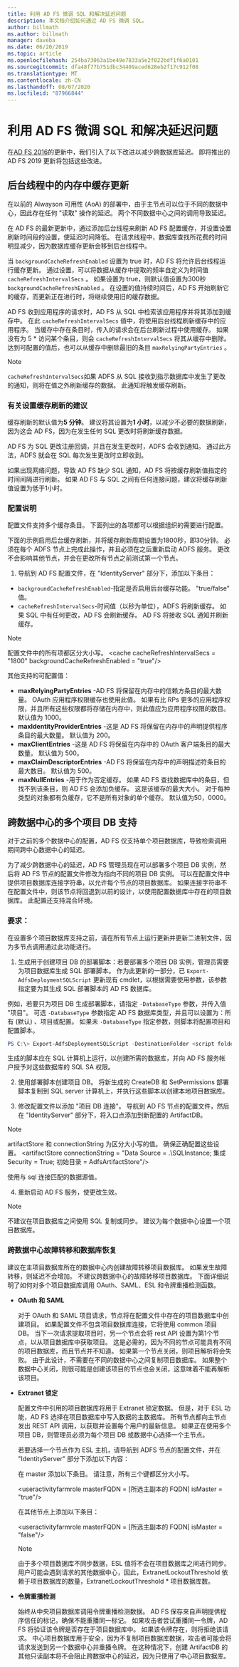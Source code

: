 ```yaml
---
title: 利用 AD FS 微调 SQL 和解决延迟问题
description: 本文档介绍如何通过 AD FS 微调 SQL。
author: billmath
ms.author: billmath
manager: daveba
ms.date: 06/20/2019
ms.topic: article
ms.openlocfilehash: 254ba73063a1be49e7833a5e2f022bdf1f6a0101
ms.sourcegitcommit: dfa48f77b751dbc34409aced628eb2f17c912f08
ms.translationtype: MT
ms.contentlocale: zh-CN
ms.lasthandoff: 08/07/2020
ms.locfileid: "87966844"
---
```

# <a name="fine-tuning-sql-and-addressing-latency-issues-with-ad-fs"></a>利用 AD FS 微调 SQL 和解决延迟问题
在[AD FS 2016](https://support.microsoft.com/help/4503294/windows-10-update-kb4503294)的更新中，我们引入了以下改进以减少跨数据库延迟。 即将推出的 AD FS 2019 更新将包括这些改进。

## <a name="in-memory-cache-update-in-background-thread"></a>后台线程中的内存中缓存更新
在以前的 Alwayson 可用性 (AoA) 的部署中，由于主节点可以位于不同的数据中心，因此存在任何 "读取" 操作的延迟。 两个不同数据中心之间的调用导致延迟。

在 AD FS 的最新更新中，通过添加后台线程来刷新 AD FS 配置缓存，并设置设置刷新时间段的设置，使延迟时间降低。 在请求线程中，数据库查找所花费的时间明显减少，因为数据库缓存更新会移到后台线程中。

当 `backgroundCacheRefreshEnabled` 设置为 true 时，AD FS 将允许后台线程运行缓存更新。 通过设置，可以将数据从缓存中提取的频率自定义为时间值 `cacheRefreshIntervalSecs` 。 如果设置为 true，则默认值设置为300秒 `backgroundCacheRefreshEnabled` 。 在设置的值持续时间后，AD FS 开始刷新它的缓存，而更新正在进行时，将继续使用旧的缓存数据。

AD FS 收到应用程序的请求时，AD FS 从 SQL 中检索该应用程序并将其添加到缓存中。 在此 `cacheRefreshIntervalSecs` 值中，将使用后台线程刷新缓存中的应用程序。 当缓存中存在条目时，传入的请求会在后台刷新过程中使用缓存。 如果没有为 5 * 访问某个条目，则会 `cacheRefreshIntervalSecs` 将其从缓存中删除。 达到可配置的值后，也可以从缓存中删除最旧的条目 `maxRelyingPartyEntries` 。

>[!NOTE]
> `cacheRefreshIntervalSecs`如果 ADFS 从 SQL 接收到指示数据库中发生了更改的通知，则将在值之外刷新缓存的数据。 此通知将触发缓存刷新。

### <a name="recommendations-for-setting-the-cache-refresh"></a>有关设置缓存刷新的建议
缓存刷新的默认值为**5 分钟**。 建议将其设置为**1 小时**，以减少不必要的数据刷新，因为这会 AD FS，因为在发生任何 SQL 更改时将刷新缓存数据。

AD FS 为 SQL 更改注册回调，并且在发生更改时，ADFS 会收到通知。 通过此方法，ADFS 就会在 SQL 每次发生更改时立即收到。

如果出现网络问题，导致 AD FS 缺少 SQL 通知，AD FS 将按缓存刷新值指定的时间间隔进行刷新。 如果 AD FS 与 SQL 之间有任何连接问题，建议将缓存刷新值设置为低于1小时。

### <a name="configuration-instructions"></a>配置说明
配置文件支持多个缓存条目。 下面列出的各项都可以根据组织的需要进行配置。

下面的示例启用后台缓存刷新，并将缓存刷新周期设置为1800秒，即30分钟。 必须在每个 ADFS 节点上完成此操作，并且必须在之后重新启动 ADFS 服务。 更改不会影响其他节点，并会在更改所有节点之前测试第一个节点。

  1. 导航到 AD FS 配置文件，在 "IdentityServer" 部分下，添加以下条目： 

  - `backgroundCacheRefreshEnabled`-指定是否启用后台缓存功能。 "true/false" 值。
  - `cacheRefreshIntervalSecs`-时间值（以秒为单位），ADFS 将刷新缓存。 如果 SQL 中有任何更改，AD FS 会刷新缓存。 AD FS 将接收 SQL 通知并刷新缓存。

 >[!NOTE]
 > 配置文件中的所有项都区分大小写。
 &lt;cache cacheRefreshIntervalSecs = "1800" backgroundCacheRefreshEnabled = "true"/&gt;

其他支持的可配置值：

   - **maxRelyingPartyEntries** -AD FS 将保留在内存中的信赖方条目的最大数量。 OAuth 应用程序权限缓存也使用此值。 如果有比 RPs 更多的应用程序权限，并且所有这些权限都将存储在内存中，则此值应为应用程序权限的数目。 默认值为 1000。
   - **maxIdentityProviderEntries** -这是 AD FS 将保留在内存中的声明提供程序条目的最大数量。 默认值为 200。
   - **maxClientEntries** -这是 AD FS 将保留在内存中的 OAuth 客户端条目的最大数量。 默认值为 500。
   - **maxClaimDescriptorEntries** -AD FS 将保留在内存中的声明描述符条目的最大数目。 默认值为 500。
   - **maxNullEntries** -用于作为否定缓存。 如果 AD FS 查找数据库中的条目，但找不到该条目，则 AD FS 会添加负缓存。 这是该缓存的最大大小。 对于每种类型的对象都有负缓存，它不是所有对象的单个缓存。 默认值为50，0000。

## <a name="multiple-artifact-db-support-across-datacenters"></a>跨数据中心的多个项目 DB 支持
对于之前的多个数据中心的配置，AD FS 仅支持单个项目数据库，导致检索调用期间跨中心数据中心的延迟。

为了减少跨数据中心的延迟，AD FS 管理员现在可以部署多个项目 DB 实例，然后将 AD FS 节点的配置文件修改为指向不同的项目 DB 实例。 可以在配置文件中提供项目数据库连接字符串，以允许每个节点的项目数据库。 如果连接字符串不在配置文件中，则该节点将回退到以前的设计，以使用配置数据库中存在的项目数据库。
此配置还支持混合环境。

### <a name="requirements"></a>要求：
在设置多个项目数据库支持之前，请在所有节点上运行更新并更新二进制文件，因为多节点调用通过此功能进行。
  1. 生成用于创建项目 DB 的部署脚本：若要部署多个项目 DB 实例，管理员需要为项目数据库生成 SQL 部署脚本。 作为此更新的一部分，已 `Export-AdfsDeploymentSQLScript` 更新现有 cmdlet，以根据需要使用参数，该参数指定要为其生成 SQL 部署脚本的 AD FS 数据库。

 例如，若要只为项目 DB 生成部署脚本，请指定 `-DatabaseType` 参数，并传入值 "项目"。 可选 `-DatabaseType` 参数指定 AD FS 数据库类型，并且可以设置为：所有 (默认) 、项目或配置。 如果未 `-DatabaseType` 指定参数，则脚本将配置项目和配置脚本。

   ```PowerShell
   PS C:\> Export-AdfsDeploymentSQLScript -DestinationFolder <script folder where scripts will be created> -ServiceAccountName <domain\serviceaccount> -DatabaseType "Artifact"
   ```
生成的脚本应在 SQL 计算机上运行，以创建所需的数据库，并向 AD FS 服务帐户授予对这些数据库的 SQL SA 权限。

 2. 使用部署脚本创建项目 DB。 将新生成的 CreateDB 和 SetPermissions 部署脚本复制到 SQL server 计算机上，并执行这些脚本以创建本地项目数据库。

 3. 修改配置文件以添加 "项目 DB 连接"。
 导航到 AD FS 节点的配置文件，然后在 "IdentityServer" 部分下，将入口点添加到新配置的 ArtifactDB。

 >[!NOTE]
 > artifactStore 和 connectionString 为区分大小写的值。 确保正确配置这些设置。
 &lt;artifactStore connectionString = "Data Source = .\SQLInstance; 集成 Security = True; 初始目录 = AdfsArtifactStore"/&gt;
>
>使用与 sql 连接匹配的数据源值。



 4. 重新启动 AD FS 服务，使更改生效。

 >[!NOTE]
 > 不建议在项目数据库之间使用 SQL 复制或同步。 建议为每个数据中心设置一个项目数据库。

### <a name="cross-datacenter-failover-and-database-recovery"></a>跨数据中心故障转移和数据库恢复
建议在主项目数据库所在的数据中心内创建故障转移项目数据库。 如果发生故障转移，则延迟不会增加。 不建议跨数据中心的故障转移项目数据库。 下面详细说明了如何对多个项目数据库调用 OAuth、SAML、ESL 和令牌重播检测函数。
 - **OAuth 和 SAML**

   对于 OAuth 和 SAML 项目请求，节点将在配置文件中存在的项目数据库中创建项目。 如果配置文件不包含项目数据库连接，它将使用 common 项目 DB。 当下一次请求提取项目时，另一个节点会将 rest API 设置为第1个节点，以从项目数据库中获取项目。 这是必需的，因为不同的节点可能具有不同的项目数据库，而且节点并不知道。 如果第一个节点关闭，则项目解析将会失败。 由于此设计，不需要在不同的数据中心之间复制项目数据库。 如果整个数据中心关闭，则很可能是创建该项目的节点也会关闭，这意味着不能再解析该项目。

 - **Extranet 锁定**

    配置文件中引用的项目数据库将用于 Extranet 锁定数据。 但是，对于 ESL 功能，AD FS 选择在项目数据库中写入数据的主数据库。 所有节点都向主节点发出 REST API 调用，以获取并设置每个用户的最新信息。 如果正在使用多个项目 DB，则管理员必须为每个项目 DB 或数据中心选择一个主节点。

    若要选择一个节点作为 ESL 主机，请导航到 ADFS 节点的配置文件，并在 "IdentityServer" 部分下添加以下内容：      

    在 master 添加以下条目。 请注意，所有三个键都区分大小写。

    &lt;useractivityfarmrole masterFQDN = [所选主副本的 FQDN] isMaster = "true"/&gt;

    在其他节点上添加以下条目：

   &lt;useractivityfarmrole masterFQDN = [所选主副本的 FQDN] isMaster = "false"/&gt;

    >[!NOTE]
    >由于多个项目数据库不同步数据，ESL 值将不会在项目数据库之间进行同步。
    用户可能会遇到请求的其他数据中心，因此，ExtranetLockoutThreshold 依赖于项目数据库的数量，ExtranetLockoutThreshold * 项目数据库数。

  - **令牌重播检测**

    始终从中央项目数据库调用令牌重播检测数据。 AD FS 保存来自声明提供程序信任的标记，确保不能重播同一标记。 如果攻击者尝试重播同一令牌，AD FS 将验证该令牌是否存在于项目数据库中。 如果该令牌存在，则将拒绝该请求。 中心项目数据库用于安全，因为不复制项目数据库数据，攻击者可能会将请求发送到另一个数据中心并重播令牌。 在这种情况下，创建 ArtifactDB 的其他只读副本将不会阻止跨数据中心的延迟，因为只使用了中心项目数据库。


